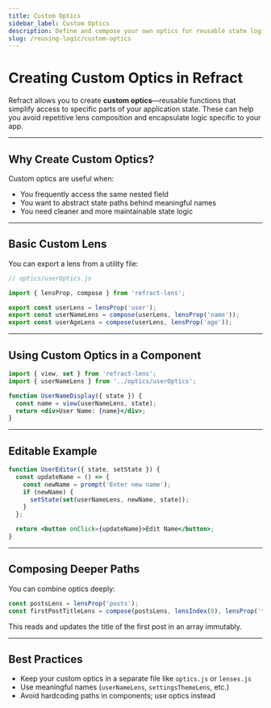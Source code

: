 ```yaml
---
title: Custom Optics
sidebar_label: Custom Optics
description: Define and compose your own optics for reusable state logic in Refract.
slug: /reusing-logic/custom-optics
---
```


# Creating Custom Optics in Refract

Refract allows you to create **custom optics**—reusable functions that simplify access to specific parts of your application state. These can help you avoid repetitive lens composition and encapsulate logic specific to your app.

---

## Why Create Custom Optics?

Custom optics are useful when:
- You frequently access the same nested field
- You want to abstract state paths behind meaningful names
- You need cleaner and more maintainable state logic

---

## Basic Custom Lens

You can export a lens from a utility file:

```js
// optics/userOptics.js

import { lensProp, compose } from 'refract-lens';

export const userLens = lensProp('user');
export const userNameLens = compose(userLens, lensProp('name'));
export const userAgeLens = compose(userLens, lensProp('age'));
````

---

## Using Custom Optics in a Component

```jsx
import { view, set } from 'refract-lens';
import { userNameLens } from '../optics/userOptics';

function UserNameDisplay({ state }) {
  const name = view(userNameLens, state);
  return <div>User Name: {name}</div>;
}
```

---

## Editable Example

```jsx
function UserEditor({ state, setState }) {
  const updateName = () => {
    const newName = prompt('Enter new name');
    if (newName) {
      setState(set(userNameLens, newName, state));
    }
  };

  return <button onClick={updateName}>Edit Name</button>;
}
```

---

## Composing Deeper Paths

You can combine optics deeply:

```js
const postsLens = lensProp('posts');
const firstPostTitleLens = compose(postsLens, lensIndex(0), lensProp('title'));
```

This reads and updates the title of the first post in an array immutably.

---

## Best Practices

* Keep your custom optics in a separate file like `optics.js` or `lenses.js`
* Use meaningful names (`userNameLens`, `settingsThemeLens`, etc.)
* Avoid hardcoding paths in components; use optics instead









